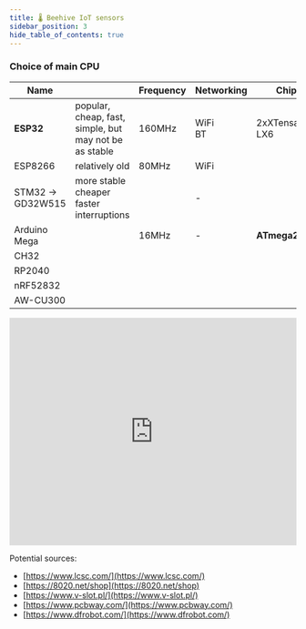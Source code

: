 ```yaml
---
title: 🌡️ Beehive IoT sensors
sidebar_position: 3
hide_table_of_contents: true
---
```

### Choice of main CPU

| Name             |                                                        | Frequency | Networking     | Chip           | RAM   |
| ---------------- | ------------------------------------------------------ | --------- | -------------- | -------------- | ----- |
| **ESP32**        | popular, cheap, fast, simple, but may not be as stable | 160MHz    | WiFi  <br />BT | 2xXTensa LX6   | 512KB |
| ESP8266          | relatively old                                         | 80MHz     | WiFi           |                | 160KB |
| STM32 → GD32W515 | more stable  <br />cheaper  <br />faster interruptions |           | -              |                | 20KB  |
| Arduino Mega     |                                                        | 16MHz     | -              | **ATmega2560** |       |
| CH32             |                                                        |           |                |                |       |
| RP2040           |                                                        |           |                |                |       |
| nRF52832         |                                                        |           |                |                |       |
| AW-CU300         |                                                        |           |                |                |       |


<iframe width="100%" height="400" src="https://www.youtube.com/embed/boF4cX338k4" title="#345 ESP32 vs STM32: Which one is better (Bluepill)?" frameborder="0" allow="accelerometer; autoplay; clipboard-write; encrypted-media; gyroscope; picture-in-picture; web-share" referrerpolicy="strict-origin-when-cross-origin" allowfullscreen></iframe>


Potential sources:

- [https://www.lcsc.com/](https://www.lcsc.com/)
- [https://8020.net/shop](https://8020.net/shop)
- [https://www.v-slot.pl/](https://www.v-slot.pl/)
- [https://www.pcbway.com/](https://www.pcbway.com/)
- [https://www.dfrobot.com/](https://www.dfrobot.com/)